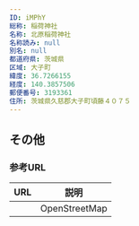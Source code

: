 ```yaml
---
ID: iMPhY
総称: 稲荷神社
名称: 北原稲荷神社
名称読み: null
別名: null
都道府県: 茨城県
区域: 大子町
緯度: 36.7266155
経度: 140.3857506
郵便番号: 3193361
住所: 茨城県久慈郡大子町頃藤４０７５
---
```


## その他

### 参考URL

| URL | 説明          |
| --- | ------------- |
|     | OpenStreetMap |
